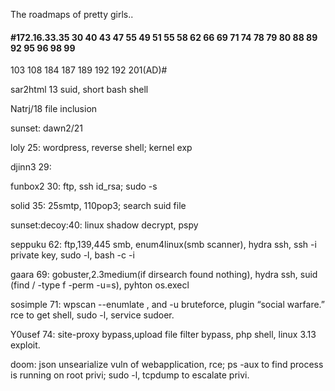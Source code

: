 The roadmaps of pretty girls..

#### #172.16.33.35 30 40 43 47 55 49 51 55 58 62 66 69 71 74 78 79 80 88 89 92 95 96 98 99

103 108 184 187 189 192 192 201(AD)#

sar2html 13
suid, short bash shell

Natrj/18
file inclusion

sunset: dawn2/21

loly 25: wordpress, reverse shell; kernel exp

djinn3 29:

funbox2 30: ftp, ssh id_rsa; sudo -s

solid 35: 25smtp, 110pop3; search suid file

sunset:decoy:40: linux shadow decrypt, pspy

seppuku 62: ftp,139,445 smb, enum4linux(smb scanner), hydra ssh, ssh -i private key, sudo -l, bash -c -i

gaara 69: gobuster,2.3medium(if dirsearch found nothing), hydra ssh, suid (find / -type f -perm -u=s), pyhton os.execl

sosimple 71: wpscan --enumlate , and -u bruteforce, plugin “social warfare.” rce to get shell, sudo -l, service sudoer.

Y0usef 74: site-proxy bypass,upload file filter bypass, php shell, linux 3.13 exploit.

doom: json unsearialize vuln of webapplication, rce; ps -aux to find process is running on root privi; sudo -l, tcpdump to escalate privi.
